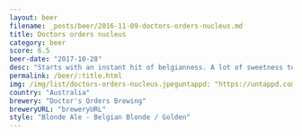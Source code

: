 ```yaml
---
layout: beer
filename: _posts/beer/2016-11-09-doctors-orders-nucleus.md
title: Doctors orders nucleus
category: beer
score: 6.5
beer-date: "2017-10-28"
desc: "Starts with an instant hit of belgianness. A lot of sweetness too. Doesn’t really provide anything else that it promised"
permalink: /beer/:title.html
img: /img/list/doctors-orders-nucleus.jpeguntappd: "https://untappd.com/b/doctors-orders-brewing-nucleus/2266769"
country: "Australia"
brewery: "Doctor's Orders Brewing"
breweryURL: "breweryURL"
style: "Blonde Ale - Belgian Blonde / Golden"
---
```

